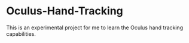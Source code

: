 # Oculus-Hand-Tracking
This is an experimental project for me to learn the Oculus hand tracking capabilities. 
